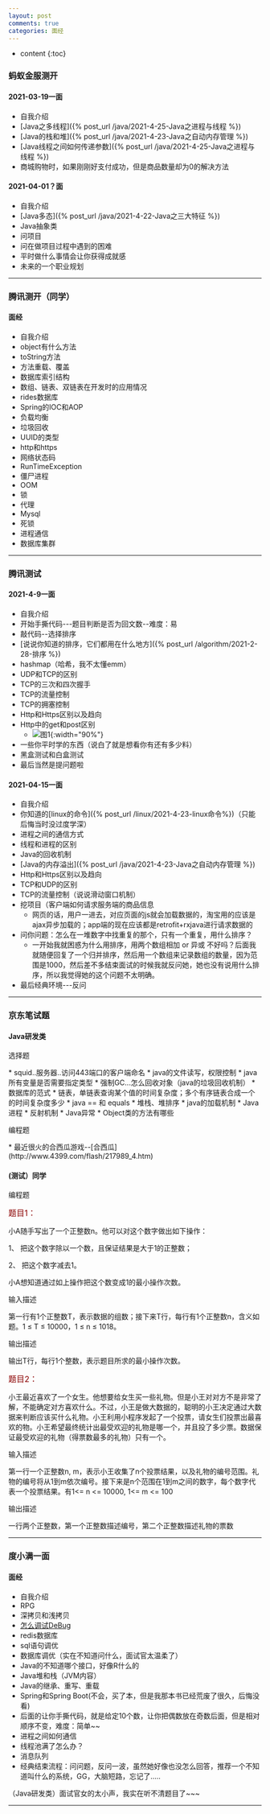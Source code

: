 ```yaml
---
layout: post
comments: true
categories: 面经
---
```


* content
{:toc}

### 蚂蚁金服测开

#### 2021-03-19一面
* 自我介绍
* [Java之多线程]({% post_url /java/2021-4-25-Java之进程与线程 %})
* [Java的栈和堆]({% post_url /java/2021-4-23-Java之自动内存管理 %})
* [Java线程之间如何传递参数]({% post_url /java/2021-4-25-Java之进程与线程 %})
* 商城购物时，如果刚刚好支付成功，但是商品数量却为0的解决方法

#### 2021-04-01？面
* 自我介绍
* [Java多态]({% post_url /java/2021-4-22-Java之三大特征 %})
* Java抽象类
* 问项目
* 问在做项目过程中遇到的困难
* 平时做什么事情会让你获得成就感
* 未来的一个职业规划

---

### 腾讯测开（同学）
#### 面经
* 自我介绍
* object有什么方法
* toString方法
* 方法重载、覆盖
* 数据库索引结构
* 数组、链表、双链表在开发时的应用情况
* rides数据库
* Spring的IOC和AOP
* 负载均衡
* 垃圾回收
* UUID的类型
* http和https
* 网络状态码
* RunTimeException
* 僵尸进程
* OOM
* 锁
* 代理
* Mysql
* 死锁
* 进程通信
* 数据库集群

---

### 腾讯测试
#### 2021-4-9一面
* 自我介绍
* 开始手撕代码---题目判断是否为回文数--难度：易
* 敲代码--选择排序
* [说说你知道的排序，它们都用在什么地方]({% post_url /algorithm/2021-2-28-排序 %})
* hashmap（哈希，我不太懂emm）
* UDP和TCP的区别
* TCP的三次和四次握手
* TCP的流量控制
* TCP的拥塞控制
* Http和Https区别以及趋向
* Http中的get和post区别
    * ![图1](\static\img\get_post.png){:width="90%"}
* 一些你平时学的东西（说白了就是想看你有还有多少料）
* 黑盒测试和白盒测试
* 最后当然是提问题啦

#### 2021-04-15一面
* 自我介绍
* 你知道的[linux的命令]({% post_url /linux/2021-4-23-linux命令%})（只能后悔当时没过度学深）
* 进程之间的通信方式
* 线程和进程的区别
* Java的回收机制
* [Java的内存溢出]({% post_url /java/2021-4-23-Java之自动内存管理 %})
* Http和Https区别以及趋向
* TCP和UDP的区别
* TCP的流量控制（说说滑动窗口机制）
* 挖项目（客户端如何请求服务端的商品信息
    * 网页的话，用户一进去，对应页面的js就会加载数据的，淘宝用的应该是ajax异步加载的；app端的现在应该都是retrofit+rxjava进行请求数据的
* 问你问题：怎么在一堆数字中找重复的那个，只有一个重复，用什么排序？
    * 一开始我就困惑为什么用排序，用两个数组相加 or 异或 不好吗？后面我就随便回复了一个归并排序，然后用一个数组来记录数组的数量，因为范围是1000，然后差不多结束面试的时候我就反问她，她也没有说用什么排序，所以我觉得她的这个问题不太明确。
* 最后经典环境---反问

---

### 京东笔试题

#### Java研发类
<p> 选择题</p>
* squid..服务器..访问443端口的客户端命名
* java的文件读写，权限控制
* java所有变量是否需要指定类型
* 强制GC...怎么回收对象（java的垃圾回收机制）
* 数据库的范式
* 链表，单链表查询某个值的时间复杂度；多个有序链表合成一个的时间复杂度多少
* java == 和 equals
* 堆栈、堆排序
* java的加载机制
* Java进程
* 反射机制
* Java异常
* Object类的方法有哪些

<p>编程题</p>
* 最近很火的合西瓜游戏--[合西瓜](http://www.4399.com/flash/217989_4.htm)

<br>

#### (测试）同学

<p>编程题</p>
<p><font  size="3" color="#8B0000">题目1：</font></p>
<p>小A随手写出了一个正整数n。他可以对这个数字做出如下操作：</p>
<p>1、 把这个数字除以一个数，且保证结果是大于1的正整数；</p>
<p>2、 把这个数字减去1。</p>
小A想知道通过如上操作把这个数变成1的最小操作次数。
<p>输入描述</p>
第一行有1个正整数T，表示数据的组数；接下来T行，每行有1个正整数n，含义如题。1 ≤ T ≤ 10000，1 ≤ n ≤ 1018。
<p>输出描述</p>
输出T行，每行1个整数，表示题目所求的最小操作次数。

<br>

<p><font  size="3" color="#8B0000">题目2：</font></p>
<p>小王最近喜欢了一个女生。他想要给女生买一些礼物。但是小王对对方不是非常了解，不能确定对方喜欢什么。不过，小王是做大数据的，聪明的小王决定通过大数据来判断应该买什么礼物。小王利用小程序发起了一个投票，请女生们投票出最喜欢的物。小王希望最终统计出最受欢迎的礼物是哪一个，并且投了多少票。数据保证最受欢迎的礼物（得票数最多的礼物）只有一个。</p>
<p>输入描述</p>
第一行一个正整数n, m，表示小王收集了n个投票结果，以及礼物的编号范围。礼物的编号将从1到m依次编号。接下来是n个范围在1到m之间的数字，每个数字代表一个投票结果。有1<= n <= 10000, 1<= m <= 100
<p>输出描述</p>
一行两个正整数，第一个正整数描述编号，第二个正整数描述礼物的票数

---

### 度小满一面
#### 面经
* 自我介绍
* RPG
* 深拷贝和浅拷贝
* [怎么调试DeBug](https://tech.meituan.com/2019/02/28/java-dynamic-trace.html)
* redis数据库
* sql语句调优
* 数据库调优（实在不知道问什么，面试官太温柔了）
* Java的不知道哪个接口，好像R什么的
* Java堆和栈（JVM内容）
* Java的继承、重写、重载
* Spring和Spring Boot(不会，买了本，但是我那本书已经荒废了很久，后悔没看)
* 后面的让你手撕代码，就是给定10个数，让你把偶数放在奇数后面，但是相对顺序不变，难度：简单~~
* 进程之间如何通信
* 线程池满了怎么办？
* 消息队列
* 经典结束流程：问问题，反问一波，虽然她好像也没怎么回答，推荐一个不知道叫什么的系统，GG，大脑短路，忘记了.....

<p>（Java研发类）面试官女的太小声，我实在听不清题目了~~~</p>

---
